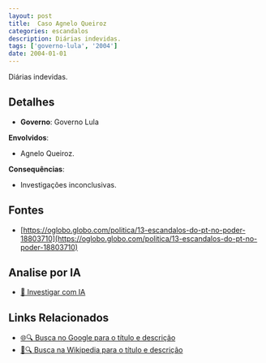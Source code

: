 ```yaml
---
layout: post
title:  Caso Agnelo Queiroz
categories: escandalos
description: Diárias indevidas.
tags: ['governo-lula', '2004']
date: 2004-01-01
---
```


Diárias indevidas.

## Detalhes
- **Governo**: Governo Lula

**Envolvidos**:
- Agnelo Queiroz.


**Consequências**:
- Investigações inconclusivas.


## Fontes
- [https://oglobo.globo.com/politica/13-escandalos-do-pt-no-poder-18803710](https://oglobo.globo.com/politica/13-escandalos-do-pt-no-poder-18803710)


## Analise por IA
- [🤖 Investigar com IA](https://www.perplexity.ai/search?q=Caso%20Agnelo%20Queiroz%20Di%C3%A1rias%20indevidas.%20Governo%20Lula)

## Links Relacionados
- [🌐🔍 Busca no Google para o título e descrição](https://www.google.com/search?q=Caso%20Agnelo%20Queiroz%20Di%C3%A1rias%20indevidas.%20Governo%20Lula)
- [📖🔍 Busca na Wikipedia para o título e descrição](https://pt.wikipedia.org/w/index.php?search=Caso%20Agnelo%20Queiroz%20Di%C3%A1rias%20indevidas.%20Governo%20Lula)

